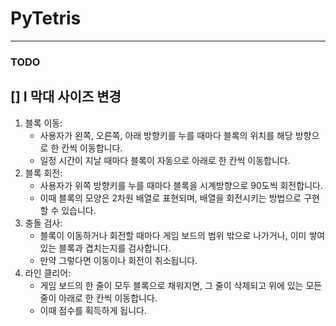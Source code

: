 # PyTetris
---
### TODO
[] I 막대 사이즈 변경
---
1. 블록 이동: 
    - 사용자가 왼쪽, 오른쪽, 아래 방향키를 누를 때마다 블록의 위치를 해당 방향으로 한 칸씩 이동합니다.
    - 일정 시간이 지날 때마다 블록이 자동으로 아래로 한 칸씩 이동합니다.
2. 블록 회전:
   - 사용자가 위쪽 방향키를 누를 때마다 블록을 시계방향으로 90도씩 회전합니다. 
   - 이때 블록의 모양은 2차원 배열로 표현되며, 배열을 회전시키는 방법으로 구현할 수 있습니다.
3. 충돌 검사: 
   - 블록이 이동하거나 회전할 때마다 게임 보드의 범위 밖으로 나가거나, 이미 쌓여 있는 블록과 겹치는지를 검사합니다. 
   - 만약 그렇다면 이동이나 회전이 취소됩니다.
4. 라인 클리어: 
   - 게임 보드의 한 줄이 모두 블록으로 채워지면, 그 줄이 삭제되고 위에 있는 모든 줄이 아래로 한 칸씩 이동합니다. 
   - 이때 점수를 획득하게 됩니다.